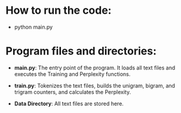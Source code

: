 # How to run the code:
* python main.py

# Program files and directories:  
  
* <strong>main.py</strong>: The entry point of the program. It loads all text files and executes the Training and Perplexity functions.  

* <strong>train.py</strong>: Tokenizes the text files, builds the unigram, bigram, and trigram counters, and calculates the Perplexity.  

* <strong>Data Directory</strong>: All text files are stored here.
 
